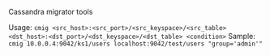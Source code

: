 Cassandra migrator tools

Usage: `cmig <src_host>:<src_port>/<src_keyspace>/<src_table> <dst_host>:<dst_port>/<dst_keyspace>/<dst_table> <condition>`
Sample: `cmig 10.0.0.4:9042/ks1/users localhost:9042/test/users "group='admin'"`

